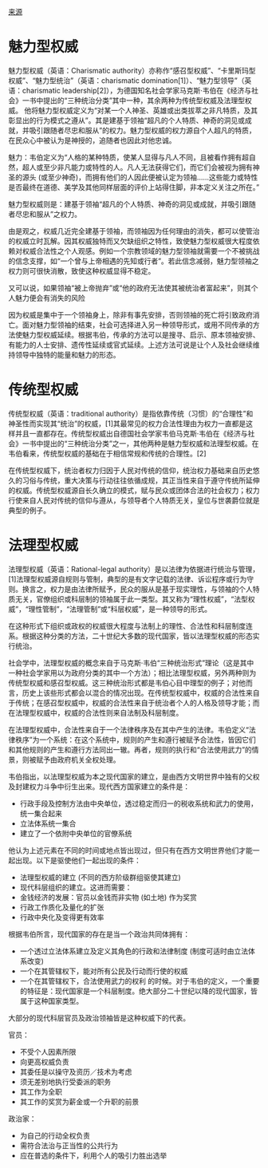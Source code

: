 [来源](https://zh.wikipedia.org/wiki/%E9%AD%85%E5%8A%9B%E5%9E%8B%E6%9D%83%E5%A8%81)

# 魅力型权威
魅力型权威（英语：Charismatic authority）亦称作“感召型权威”、“卡里斯玛型权威”、“魅力型统治”（英语：charismatic domination[1]）、“魅力型领导”（英语：charismatic leadership[2]），为德国知名社会学家马克斯·韦伯在《经济与社会》一书中提出的“三种统治分类”其中一种，其余两种为传统型权威及法理型权威。 他将魅力型权威定义为“对某一个人神圣、英雄或出类拔萃之非凡特质，及其彰显出的行为模式之遵从”。其是建基于领袖“超凡的个人特质、神奇的洞见或成就，并吸引跟随者尽忠和服从”的权力。魅力型权威的权力源自个人超凡的特质，在民众心中被认为是神授的，追随者也因此对他忠诚。

魅力：韦伯定义为“人格的某种特质，使某人显得与凡人不同，且被看作拥有超自然，超人或至少非凡能力或特性的人。凡人无法获得它们，而它们会被视为拥有神圣的源头 (或至少神奇)，而拥有他们的人因此便被认定为领袖......这些能力或特性是否最终在道德、美学及其他同样层面的评价上站得住脚，非本定义关注之所在。”

魅力型权威则是：建基于领袖“超凡的个人特质、神奇的洞见或成就，并吸引跟随者尽忠和服从”之权力。

由是观之，权威几近完全建基于领袖，而领袖因为任何理由的消失，都可以使管治的权威立时瓦解。因其权威独特而又欠缺组织之特性，致使魅力型权威很大程度依赖对权威合法性之个人观感。例如一个宗教领域的魅力型领袖就需要一个不被挑战的信念支撑，如“一个曾与上帝相遇的先知或行者”。若此信念减弱，魅力型领袖之权力则可很快消散，致使这种权威显得不稳定。

又可以说，如果领袖“被上帝抛弃”或“他的政府无法使其被统治者富起来”，则其个人魅力便会有消失的风险

因为权威是集中于一个领袖身上，除非有事先安排，否则领袖的死亡将引致政府消亡。面对魅力型领袖的结束，社会可选择进入另一种领导形式，或用不同传承的方法使魅力型权威延续。根据韦伯，传承的方法可以是搜寻、启示、原本领袖安排、有能力的人士安排、遗传性延续或官式延续。上述方法可说是让个人及社会继续维持领导中独特的能量和魅力的形态。

# 传统型权威

传统型权威（英语：traditional authority）是指依靠传统（习惯）的“合理性”和神圣性而实现其“统治”的权威，[1]其最常见的权力合法性理由为权力一直都是这样并且一直都存在。传统型权威出自德国社会学家韦伯马克斯·韦伯在《经济与社会》一书中提出的“三种统治分类”之一，其他两种是魅力型权威和法理型权威。在韦伯看来，传统型权威的基础在于相信常规和传统的合理性。[2]

在传统型权威下，统治者权力归因于人民对传统的信仰，统治权力基础来自历史悠久的习俗与传统，重大决策与行动往往依循成规，其正当性来自于遵守传统所延伸的权威。传统型权威源自长久确立的模式，赋与民众或团体合法的社会权力；权力行使来自人民对传统的信仰与遵从，与领导者个人特质无关，皇位与世袭爵位就是典型的例子。

# 法理型权威

法理型权威（英语：Rational-legal authority）是以法律为依据进行统治与管理，[1]法理型权威源自规则与管制，典型的是有文字记载的法律、诉讼程序或行为守则。换言之，权力是由法律所赋予，民众的服从是基于现实理性，与领袖的个人特质无关，官僚组织或科层制的领袖属于此一类型。其又称为“理性权威”，“法型权威”，“理性管制”，“法理管制”或“科层权威”，是一种领导的形式。

在这种形式下组织或政权的权威很大程度与法制上的理性、合法性和科层制度连系。根据这种分类的方法，二十世纪大多数的现代国家，皆以法理型权威的形态实行统治。

社会学中，法理型权威的概念来自于马克斯·韦伯“三种统治形式”理论（这是其中一种社会学家用以为政府分类的其中一个方法）；相比法理型权威，另外两种则为传统型权威和感召型权威。这三种统治形式都是韦伯心目中理型的例子；对他而言，历史上该些形式都会以混合的情况出现。在传统型权威中，权威的合法性来自于传统；在感召型权威中，权威的合法性来自于统治者个人的人格及领导才能；而在法理型权威中，权威的合法性则来自法制及科层制度。

在法理型权威中，合法性来自于一个法律秩序及在其中产生的法律。韦伯定义“法律秩序”为一个系统：在这个系统中，规则的产生和遵行被赋予合法性，皆因它们和其他规则的产生和遵行方法同出一辙。再者，规则的执行和“合法使用武力”的情景，则被赋予由政府机关全权处理。

韦伯指出，以法理型权威为本之现代国家的建立，是由西方文明世界中独有的父权及封建权力斗争中衍生出来。现代西方国家建立的条件是：

- 行政手段及控制方法由中央单位，透过稳定而归一的税收系统和武力的使用，统一集合起来
- 立法体系统一集合
- 建立了一个依附中央单位的官僚系统

他认为上述元素在不同的时间或地点皆出现过，但只有在西方文明世界他们才能一起出现。以下是驱使他们一起出现的条件：

- 法理型权威的建立 (不同的西方阶级群组驱使其建立)
- 现代科层组织的建立。这进而需要：
- 金钱经济的发展：官员以金钱而非实物 (如土地) 作为奖赏
- 行政工作质化及量化的扩张
- 行政中央化及变得更有效率

根据韦伯所言，现代国家的存在是当一个政治共同体拥有：

- 一个透过立法体系建立及定义其角色的行政和法律制度 (制度可适时由立法体系改变)
- 一个在其管辖权下，能对所有公民及行动而行使的权威
- 一个在其管辖权下，合法使用武力的权利
的时候。对于韦伯的定义，一个重要的特征是：现代国家是一个科层制度。绝大部分二十世纪以降的现代国家，皆属于这种国家类型。

大部分的现代科层官员及政治领袖皆是这种权威下的代表。

官员：

- 不受个人因素所限
- 向更高权威负责
- 其委任是以操守及资历／技术为考虑
- 须无差别地执行受委派的职务
- 其工作为全职
- 其工作的奖赏为薪金或一个升职的前景

政治家：

- 为自己的行动全权负责
- 需符合法治与正当性的公共行为
- 应在普选的条件下，利用个人的吸引力胜出选举
